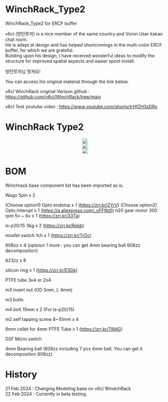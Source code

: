 # WinchRack_Type2
WinchRack_Type2 for ERCF buffer 



v6cl (방탄쪼끼) is a nice member of the same country and Voron User kakao chat room. <br>
He is adept at design and has helped shortcomings in the multi-color ERCF buffer, for which we are grateful. <br>
Building upon his design, I have received wonderful ideas to modify the structure for improved spatial aspects and easier spool install.

방탄쪼끼님 멋져요!


You can access his original material through the link below.<br>

v6cl WinchRack original Verison github : https://github.com/v6cl/WinchRack/tree/main

v6cl Test youtube video : https://www.youtube.com/shorts/trHfZH3sDRs



# WinchRack Type2 

<div align="center">
	<img src="https://github.com/pure100kim/WinchRack_Type2/blob/main/Photos/WinchRack_Type2_01.png" /><br>
	<img src="https://github.com/pure100kim/WinchRack_Type2/blob/main/Photos/WinchRack_Type2_02.png" /><br>
	<img src="https://github.com/pure100kim/WinchRack_Type2/blob/main/Photos/WinchRack_Type2_03.png" /><br>
</div>


# BOM
Winchrack base component list has been imported as is.<br>

Wago 5pin x 2

(Choose option1) Opto endstop x 1 (https://zrr.kr/ZYrV)
(Choose option2) Opto interupt x 1 (https://a.aliexpress.com/_oFFfkt0)
n20 gear motor 300 rpm 5v ~ 6v x 1 (https://zrr.kr/33Ta)

ls-p20/15 3kg x 2 (https://zrr.kr/Rqkb)

mosfet switch 1ch x 1 (https://zrr.kr/TrOc)

608zz x 4 (optoion 1 more : you can get 4mm bearing ball 608zz decomposition)

623zz x 8

silicon ring x 1 (https://zrr.kr/E5Dk)

PTFE tube 3x4 or 2x4

m3 insert nut (OD 5mm, L 4mm)

m3 bolts

m4 bolt 15mm x 2 (For ls-p20/15)

m2 self tapping screw 8~10mm x 4

6mm collet for 4mm PTFE Tube x 1 (https://zrr.kr/7WdG)

D2F Micro switch

4mm Bearing ball (608zz including 7 pcs 4mm ball. You can get it decomposition 608zz) 


# History <br>
21 Feb 2024 : Changing Modeling base on v6cl WindchRack <br>
22 Feb 2024 : Currently in beta testing. <br>



